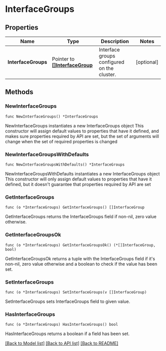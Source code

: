 # InterfaceGroups

## Properties

Name | Type | Description | Notes
------------ | ------------- | ------------- | -------------
**InterfaceGroups** | Pointer to [**[]InterfaceGroup**](InterfaceGroup.md) | Interface groups configured on the cluster. | [optional] 

## Methods

### NewInterfaceGroups

`func NewInterfaceGroups() *InterfaceGroups`

NewInterfaceGroups instantiates a new InterfaceGroups object
This constructor will assign default values to properties that have it defined,
and makes sure properties required by API are set, but the set of arguments
will change when the set of required properties is changed

### NewInterfaceGroupsWithDefaults

`func NewInterfaceGroupsWithDefaults() *InterfaceGroups`

NewInterfaceGroupsWithDefaults instantiates a new InterfaceGroups object
This constructor will only assign default values to properties that have it defined,
but it doesn't guarantee that properties required by API are set

### GetInterfaceGroups

`func (o *InterfaceGroups) GetInterfaceGroups() []InterfaceGroup`

GetInterfaceGroups returns the InterfaceGroups field if non-nil, zero value otherwise.

### GetInterfaceGroupsOk

`func (o *InterfaceGroups) GetInterfaceGroupsOk() (*[]InterfaceGroup, bool)`

GetInterfaceGroupsOk returns a tuple with the InterfaceGroups field if it's non-nil, zero value otherwise
and a boolean to check if the value has been set.

### SetInterfaceGroups

`func (o *InterfaceGroups) SetInterfaceGroups(v []InterfaceGroup)`

SetInterfaceGroups sets InterfaceGroups field to given value.

### HasInterfaceGroups

`func (o *InterfaceGroups) HasInterfaceGroups() bool`

HasInterfaceGroups returns a boolean if a field has been set.


[[Back to Model list]](../README.md#documentation-for-models) [[Back to API list]](../README.md#documentation-for-api-endpoints) [[Back to README]](../README.md)


